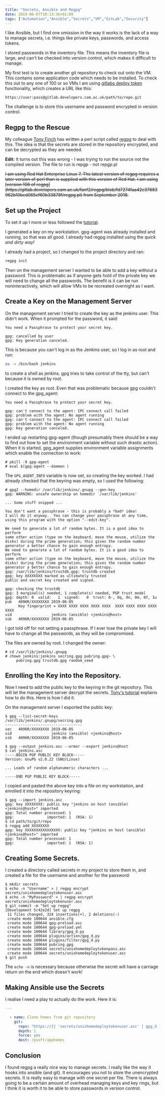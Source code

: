 ```yaml
---
title: "Secrets, Ansible and Regpg"
date: 2019-06-07T10:13:36+01:00
tags: ["Automation","Ansible","Secrets","VM","GitLab","Security"]
---
```


I like Ansible, but I find one omission in the way it works is the lack of a way to manage secrets,
i.e. things like private keys, passwords, and access tokens.

I stored passwords in the inventory file. This
means the inventory file is large, and can't be checked into version
control, which makes it difficult to manage.

My first test is to create another git repository to check out onto the VM. This contains some application
code which needs to be installed. To check this out  to any one of 100 or so VMs I am using
[gitlabs deploy token](https://docs.gitlab.com/ee/user/project/deploy_tokens/)
functionality, which creates a URL like this:

```
https://user:pass@gitlab.developers.cam.ac.uk/path/to/repo.git
```

The challenge is to store this username and password encrypted in version control.


## Regpg to the Rescue

My colleague [Tony Finch](https://dotat.at) has written a perl script
called [regpg](https://dotat.at/prog/regpg) to deal with this. The idea is that the secrets are
stored in the repository encrypted, and can be decrypted as they are needed.

**Edit:** It turns out this was wrong - I was trying to run the source not the compiled version.
The file to run is repgp - not repgp.pl

<s>
I am using Red Hat Enterprise Linux 7. The latest version of regpg requires a later
version of perl than is supplied with this version of Red Hat. I am using
[version 106 of regpg](https://gitlab.developers.cam.ac.uk/fanf2/regpg/blob/fd7274faa42c37883962b10bcd065cf60b33878f/regpg.pl)
from September 2018.
</s>


## Set up the Project

To set it up I more or less followed the [tutorial](https://dotat.at/prog/regpg/doc/tutorial.html).

I generated a key on my workstation. gpg-agent was already installed and running, so that was all good.
I already had regpg installed using the _quick and dirty way!_

I already had a project, so I changed to the project directory and ran:

```bash
regpg init
```

Then on the management server I wanted to be able to add a key without a password.
This is problematic as if anyone gets hold of the private key we will need to change all the passwords.
The benefit is it can be run noninteractively, which will allow VMs to be recreated overnight as I want.


## Create a Key on the Management Server

On the management server I tried to create the key as the jenkins user. This didn't work. When it
prompted for the password, it said:

```
You need a Passphrase to protect your secret key.

gpg: cancelled by user
gpg: Key generation canceled.
```

This is because you can't log in as the Jenkins user, so I log in as root and run:

```bash
su -s /bin/bash jenkins
```

to create a shell as jenkins. gpg tries to  take control of the tty, but can't because it is
owned by root.

I created the key as root. Even that was problematic
because gpg couldn't connect to the gpg_agent:

```
You need a Passphrase to protect your secret key.

gpg: can't connect to the agent: IPC connect call failed
gpg: problem with the agent: No agent running
gpg: can't connect to the agent: IPC connect call failed
gpg: problem with the agent: No agent running
gpg: Key generation canceled.
```

I ended up restarting gpg-agent (though presumably there should be a way to find out how to set
the environment variable without such drastic action). When it is started, gpg_agent supplies
environment variable assignments which enable the connection to work:

```console
# pkill -9 gpg-agent
# eval $(gpg-agent --daemon )
```

The ```GPG_AGENT_INFO``` variable is now set, so creating the key worked. I had already checked
that the keyring was empty, so I used the following:

```console
# gpg2 --homedir /var/lib/jenkins/.gnupg --gen-key 
gpg: WARNING: unsafe ownership on homedir `/var/lib/jenkins'

... Some stuff snipped ...

You don't want a passphrase - this is probably a *bad* idea!
I will do it anyway.  You can change your passphrase at any time,
using this program with the option "--edit-key".

We need to generate a lot of random bytes. It is a good idea to perform
some other action (type on the keyboard, move the mouse, utilize the
disks) during the prime generation; this gives the random number
generator a better chance to gain enough entropy.
We need to generate a lot of random bytes. It is a good idea to perform
some other action (type on the keyboard, move the mouse, utilize the
disks) during the prime generation; this gives the random number
generator a better chance to gain enough entropy.
gpg: /var/lib/jenkins/trustdb.gpg: trustdb created
gpg: key XXXXXXXX marked as ultimately trusted
public and secret key created and signed.

gpg: checking the trustdb
gpg: 3 marginal(s) needed, 1 complete(s) needed, PGP trust model
gpg: depth: 0  valid:   1  signed:   0  trust: 0-, 0q, 0n, 0m, 0f, 1u
pub   4096R/XXXXXXXX 2019-06-05
      Key fingerprint = XXXX XXXX XXXX XXXX XXXX  XXXX XXXX XXXX XXXX XXXX
uid                  jenkins (ansible) <jenkins@host>
sub   4096R/XXXXXXXX 2019-06-05
```

I got told off for not setting a passphrase. If I ever lose the private key I will have to change
all the passwords, as they will be compromised.

The files are owned by root. I changed the owner:

```console
# cd /var/lib/jenkins/.gnupg
# chown jenkins:jenkins secring.gpg pubring.gpg~ \
     pubring.gpg trustdb.gpg random_seed
```

## Enrolling the Key into the Repository.

Now I need to add the public key to the keyring in the git repository.
This will let the management server decrypt the secrets.
[Tony's tutorial](https://dotat.at/prog/regpg/doc/tutorial.html)
explains how to do this. Here is how I did it.

On the management server I exported the public key:

```console
$ gpg --list-secret-keys
/var/lib/jenkins/.gnupg/secring.gpg
-----------------------------------
sec   4096R/XXXXXXXX 2019-06-05
uid                  jenkins (ansible) <jenkins@host>
ssb   4096R/XXXXXXXX 2019-06-05

$ gpg --output jenkins.asc --armor --export jenkins@host
$ cat jenkins.asc 
-----BEGIN PGP PUBLIC KEY BLOCK-----
Version: GnuPG v2.0.22 (GNU/Linux)

... Loads of random alphanumeric characters ...

-----END PGP PUBLIC KEY BLOCK-----
```

I copied and pasted the above key into a file on my workstation, and enrolled it into the
repository keyring:

```console
$ gpg --import jenkins.asc
gpg: key XXXXXXXX: public key "jenkins on host (ansible) <jenkins@host>" imported
gpg: Total number processed: 1
gpg:               imported: 1  (RSA: 1)
$ cd path/to/git/repo
$ regpg add XXXXXXXX
gpg: key XXXXXXXXXXXXXXXX: public key "jenkins on host (ansible) <jenkins@host>" imported
gpg: Total number processed: 1
gpg:               imported: 1  (RSA: 1)
```

## Creating Some Secrets.

I created a directory called secrets in my project to store them in,
and created a file for the username and another for the password:

```console
$ mkdir secrets
$ echo -n "Username" > | regpg encrypt secrets/unixhomedeploytokenuser.asc
$ echo -n "MyPassword" > | regpg encrypt secrets/unixhomedeploytokenuser.asc
$ git commit -m "Set up regpg"
[Development 5c42e2d] Set up regpg
 11 files changed, 324 insertions(+), 2 deletions(-)
 create mode 100644 ansible.cfg
 create mode 100644 gpg-preload.asc
 create mode 100644 gpg-preload.yml
 create mode 100644 library/gpg_d.py
 create mode 100644 plugins/action/gpg_d.py
 create mode 100644 plugins/filter/gpg_d.py
 create mode 100644 pubring.gpg
 create mode 100644 secrets/unixhomedeploytokenpass.asc
 create mode 100644 secrets/unixhomedeploytokenuser.asc
$ git push
```

The ```echo -n``` is necessary because otherwise the secret will have a carriage return on the end which
doesn't work!

## Making Ansible use the Secrets

I realise I need a play to actually do the work. Here it is:

```yaml
---

  - name: Clone homes from git repository
    git:
      repo: "https://{{ 'secrets/unixhomedeploytokenuser.asc' | gpg_d }}:{{ 'secrets/unixhomedeploytokenpass.asc' | gpg_d }}@gitlab.developers.cam.ac.uk/uis/ea-dba/camsis/unix-homes.git"
      depth: 1
      force: yes
      dest: /psoft/apphomes
```

## Conclusion

I found regpg a really nice way to manage secrets. I really like the way it hooks into ansible (and git).
It encourages you not to store the unencrypted secrets. It is really easy to manage with one secret per
file. There is always going to be a certain amount of overhead managing keys and key rings, but I think
it is worth it to be able to store passwords in version control.
